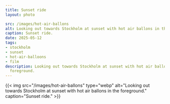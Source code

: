 ```yaml
---
title: Sunset ride
layout: photo

src: /images/hot-air-ballons
alt: Looking out towards Stockholm at sunset with hot air ballons in the foreground.
caption: Sunset ride.
date: 2025-05-12
tags:
- stockholm
- sunset
- hot-air-balloons
- film
description: Looking out towards Stockholm at sunset with hot air balloons in the
  foreground.
---
```


{{< img src="/images/hot-air-ballons" type="webp" alt="Looking out towards Stockholm at sunset with hot air ballons in the foreground." caption="Sunset ride." >}}
